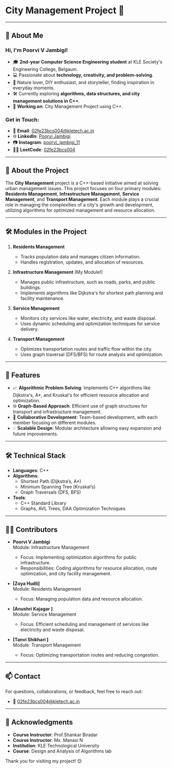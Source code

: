 # City Management Project 🌆  
 
---

## 👋 About Me  

### Hi, I'm **Poorvi V Jambigi**!  
- 🎓 **2nd-year Computer Science Engineering student** at KLE Society's Engineering College, Belgaum.  
- 💻 Passionate about **technology, creativity, and problem-solving**.  
- 🌿 Nature lover, DIY enthusiast, and storyteller, finding inspiration in everyday moments.  
- 🛠 Currently exploring **algorithms, data structures, and city management solutions in C++**.  
- 🔭 **Working on**: City Management Project using C++.  

### Get in Touch:  
- 📧 **Email**: [02fe23bcs004@kletech.ac.in](mailto:02fe23bcs004@kletech.ac.in)  
- 🌐 **LinkedIn**: [Poorvi Jambigi](https://linkedin.com/in/poorvi-jambigi)  
- 📷 **Instagram**: [poorvi_jambigi_11](https://instagram.com/poorvi_jambigi_11)  
- 👩‍💻 **LeetCode**: [02fe23bcs004](https://leetcode.com/02fe23bcs004)  

---

## 🌟 About the Project  

The **City Management** project is a C++-based initiative aimed at solving urban management issues. This project focuses on four primary modules: **Residents Management**, **Infrastructure Management**, **Service Management**, and **Transport Management**. Each module plays a crucial role in managing the complexities of a city's growth and development, utilizing algorithms for optimized management and resource allocation.  

---

## 🛠 Modules in the Project  

1. **Residents Management**  
   - Tracks population data and manages citizen information.  
   - Handles registration, updates, and allocation of resources.  

2. **Infrastructure Management** (My Module!)  
   - Manages public infrastructure, such as roads, parks, and public buildings.  
   - Implements algorithms like Dijkstra's for shortest path planning and facility maintenance.  

3. **Service Management**  
   - Monitors city services like water, electricity, and waste disposal.  
   - Uses dynamic scheduling and optimization techniques for service delivery.  

4. **Transport Management**  
   - Optimizes transportation routes and traffic flow within the city.  
   - Uses graph traversal (DFS/BFS) for route analysis and optimization.  

---

## 🚀 Features  

- 📈 **Algorithmic Problem Solving**: Implements C++ algorithms like Dijkstra's, A*, and Kruskal's for efficient resource allocation and optimization.  
- 🌐 **Graph-Based Approach**: Efficient use of graph structures for transport and infrastructure management.  
- 🤝 **Collaborative Development**: Team-based development, with each member focusing on different modules.  
- 💡 **Scalable Design**: Modular architecture allowing easy expansion and future improvements.  

---

## 🛠 Technical Stack  

- **Languages**: C++  
- **Algorithms**:  
  - Shortest Path (Dijkstra’s, A*)  
  - Minimum Spanning Tree (Kruskal’s)  
  - Graph Traversals (DFS, BFS)  
- **Tools**:  
  - C++ Standard Library  
  - Graphs, AVL Trees, DAA Optimization Techniques  

---

## 👨‍💻 Contributors  

- **Poorvi V Jambigi**  
   Module: Infrastructure Management  
   - Focus: Implementing optimization algorithms for public infrastructure.  
   - Responsibilities: Coding algorithms for resource allocation, route optimization, and city facility management.  

- **[Zoya Hudli]**  
   Module: Residents Management  
   - Focus: Managing population data and resource allocation.  

- **[Anushri Kajagar ]**  
   Module: Service Management  
   - Focus: Efficient scheduling and management of services like electricity and waste disposal.  

- **[Tanvi Shikhari ]**  
   Module: Transport Management  
   - Focus: Optimizing transportation routes and reducing congestion.  

---

## 📫 Contact  

For questions, collaborations, or feedback, feel free to reach out:  
- 📧 [02fe23bcs004@kletech.ac.in](mailto:02fe23bcs004@kletech.ac.in)  

---

## 🌟 Acknowledgments  

- **Course Instructor**: Prof.Shankar Biradar
- **Course Instructor**: Ms .Manasi N   
- **Institution**: KLE Technological University  
- **Course**: Design and Analysis of Algorithms lab 

Thank you for visiting my project! 😊  

